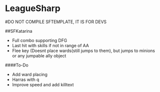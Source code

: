 LeagueSharp
===========
#DO NOT COMPILE SFTEMPLATE, IT IS FOR DEVS

##SFKatarina

* Full combo supporting DFG
* Last hit with skills if not in range of AA
* Flee key (Doesnt place wards(still jumps to them), but jumps to minions or any jumpable ally object

####To-Do

* Add ward placing
* Harras with q
* Improve speed and add killtext


